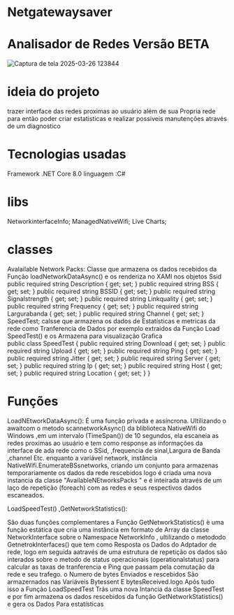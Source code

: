 # Netgatewaysaver  

# Analisador de Redes Versão BETA
 
![Captura de tela 2025-03-26 123844](https://github.com/user-attachments/assets/84ec08f3-bcfe-45f9-9894-5aa549bcb3ed)


# ideia do projeto

 trazer interface das redes proximas ao usuário  além  de sua Propria rede para então poder criar estatisticas e realizar possiveis manutenções através  de um diagnostico


 # Tecnologias usadas 

 Framework .NET Core 8.0 
 linguagem :C#

 # libs

NetworkinterfaceInfo;
ManagedNativeWifi;
Live Charts;
 # classes 

 Avalailable Network Packs: Classe que armazena os dados recebidos da Função loadNetworkDataAsync() e os renderiza no XAMl nos objetos Ssid 
            public required string Description { get; set; }
            public required string BSS { get; set; }
            public required string BSSID { get; set; }
            public required string Signalstrength { get; set; }
            public required string Linkquality { get; set; }
            public required string Frequency { get; set; }
            public required string Largurabanda { get; set; }
            public required string Channel { get; set; }
 SpeedTest;
   calsse que armazena os dados de Estatísticas  e metricas da rede como Tranferencia de Dados por exemplo extraidos da Função Load SpeedTest() e os Armazena para visualização Grafica  
public class SpeedTest
{
    public required string Download { get; set; }
    public required string Upload { get; set; }
    public required string Ping { get; set; }
    public required string Jitter { get; set; }
    public required string Server { get; set; }
    public required string Ip { get; set; }
    public required string Host { get; set; }
    public required string Location { get; set; }
}

# Funções

 LoadNEtworkDataAsync():
 É  uma função privada e assíncrona. Ultilizando o awaitcom o metodo scannetworkAsync() da bliblioteca NativeWifi do Windows ,em um intervalo (TimeSpan()) de 10 segundos, ela escaneia as redes proximas ao usuário  e tem como response as
 informações da interface de ada rede como o SSid, ,frequencia de sinal,Largura de Banda ,channel Etc. enquanto a variável  network, instância  NativeWifi.EnumerateBSsnetworks, criando um conjunto para armazenas temporariamente os dados da rede rescebidos logo é criada uma nova instancia da classe "AvailableNEtworksPacks " e é inteirada através  de um laço de repetição (foreach) com as redes e seus respectivos dados escaneados.


LoadSpeedTest() ,GetNetworkStatistics():

São duas funções complementares a Função GetNetworkStatistics() è uma função estática  que cria uma instância em formato de Array  da classe NetworkInterface sobre o Namespace NetworkInfo , ultilizando o metododo GetnetrokInterfaces() que tem como Resposta os Dados do Adptador de rede, logo em seguida aatravés de uma estrutura de repetição os dados são interados sobre o metodo de status operacionais (operationalstatus) para calcular as taxas de tranferencia e Ping que passam pela comutação da rede e seu trafego. o Numero de bytes Enviados e rescebidos São armazernados nas Variáveis  Bytessent E bytesReceived.logo Após  tudo isso a Função LoadSpeedTest Trás  uma nova Intancia da classe SpeedTest e por fim armazena os dados rescebidos da função GetNetworkStatistics() e gera os Dados Para estatísticas 



